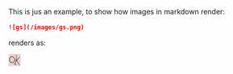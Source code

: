 This is jus an example, to show how images in markdown render:

```markdown
![gs](/images/gs.png)
```

renders as:

![gs](/images/gs.png)

